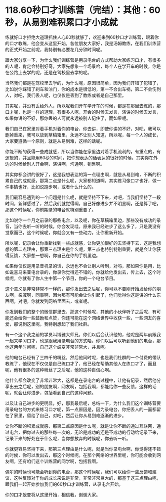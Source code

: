 # 118.60秒口才训练营（完结）：其他：60秒，从易到难积累口才小成就

练就好口才拒绝大道理抓住人心60秒就够了，欢迎来到60秒口才训练营，跟着你的口才教练，他会变从这里开始，各位朋友大家好，我是汤姆教练，在我们训练营的正式开始之前呢，我特别有必要花几分钟时间呢。

跟大家分享一下，为什么我们训练营是用录电台的方式帮助大家练习口才，有很多的人呢，肯定会特别好奇，大家先想象一个场景哈，每个人在学开车的时候，你是在公路上去学的呢，还是在驾校里去学的呢。

当然我们都是在驾校里去学的，为什么呢，原因很简单，因为我们开错了犯错了，比如说你踩错了刹车和油门，你的成本是很低的，第一不会出车祸，第二不会伤到人，对吧，我们丢人呢，也仅仅是丢到了教练或者是自己那里。

其实呢，并没有丢给外人，所以呢我们开车学开车的时候，都是在那里去练的，那口才呢，也是一样的道理，有很多人呢，开会的时候去发言，演讲的时候去发言，如果你讲的不好，那你丢的人可就永远被别人记住了，而如果呢。

我们自己在家里对着手机对着你的电台，你去讲，即使你讲的不好，对吧，我可以删掉重来，我可以放到草稿箱里，永远不让别人知道，所以呢，每一个人的成长，大家要遵循一个原则，就是从易到难，这样的话呢。

你能不断的获得一些成就感，所以当你能在家里边对着手机流利的，有重点的，有逻辑的，并且能用60秒的时间，把你想表达的话表达的很好的时候，其实你在外边的时候给别人开会啊，演讲啊，沟通啊，销售啊。

其实你都会讲的很好了，这是我想表达的第一点理由啊，就是从易到难，不断的积累自己的成就感，那第二点是什么呢，大家都知道啊，其实练习像口才也好，做一件事情也好，比如说跑步啊，或者什么什么的。

我们最容易遇到的一个问题是什么呢，就是坚持不下来，对吧，当我们坚持了一段时间，新鲜感过了，然后我们就觉得啊，自己好像进步并不明显啊，还是算了吧，那这个时候呢，你前期录的电台就特别重要了。

比如说你一个月之前录的那些电台，以及呢，你在草稿箱里边，那些没有成功的录音，当你去听一听的时候，你会发现哇，原来我已经进步了这么多了，只是我没有觉察而已，这个时候呢，你就会又有一些动力，让你重新开始。

所以呢，记录会让你重新找到一些成就感，让你更加很好的去坚持下去，这是我想想的第二点理由，那第三点理由是什么呢，第三点也特别特别重要，就是会让你获得反馈，大家想一想啊，你自己在你的手机里边。

如果你仅仅是用录音机录的话，永远也不会让别人听到，对吗，那如果你是用，比如说喜马来亚电台录的，你录你觉得还不错的，你就给他发出去，传上去，这个时候呢，你就有了你人生中第一个节目，你的一个电台节目。

这个意义是非常非常不一样的，那你发出去之后呢，你可以不要刚开始发给你的朋友啊，亲戚啊，同事啊，因为那有可能会让你引起了，他们觉得你这是讲的什么东西啊，对吧，你就发到网络里面去，或者呢。

你发到我们的整个的微信群里去，那这个时候呢，其他的小伙伴听了之后呢，有可能还会给你一些鼓励和点赞，你还可能在这个网络世界中收获一些，一些网友的喜爱，那说到这里呢，我特别想起了我们社群。

有一个这个我之前的学员叫博雅大师兄，你们以后会认识他的，他呢是两年前跟我一起来学习口才，也是跟我用录电台的方式哈，你们以后可以听到他们的电台，那他这两年时间呢，自己这个蜕变非常非常大，并且呢。

他的电台已经有了三四千的粉丝，然后他同时呢，也是我们社群的一个付费的带队教练了，他现在不仅仅是自己练口才了，他已经在帮助其他人在练口才了，而且呢，他有很多的这种粉丝了之后呢，他的这种自信心啊。

他什么都会改变了非常非常大，这都是在录电台的过程中，让他有记录，然后他分享出去之后呢，别的朋友啊，网友啊，包括我啊，都能给你一些反馈，这样的话呢，就会让你进步，包括看到自己的这种问题。

以及让自己进步的更明显，好，那我最后呢，总结一下，为什么我们这个训练营要用录电台的方式来练习口才呢，第一点原因是，因为录电台，你把丢人的一面都留在了家里，留给了自己，对吧，然后让你从易到难逐渐的进步。

让你不断的积累成就感，那第二点原因是什么呢，就是让你不断的通过互联网，通过电台，把你过去的那些每一次的，无论是成功的还是不成功的行动给记录下来，记录下来的好处在于什么呢，当你想放弃的时候呢，你去听一听。

你就更容易坚持下来，那第三点理由是什么呢，就是当你录电台啊，你觉得还不错的时候，你可以发出去，那这个时候呢，在那个网络的世界里呢，你可能会收到网友啊，还有咱们这个训练营的同学啊，包括我啊。

偶尔的时候也可能会听到你的电台，那这个时候呢，我们可以给你一些反馈和建议，这种反馈对于你的成长来说是非常，非常非常巨大的，那基于这三点理由呢，跟我们一起开始参加我们的60秒口才训练营，从录电台开始。

你的口才蛻变将从这里开始，相信我，谢谢大家。